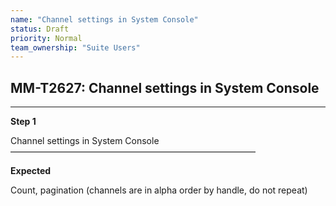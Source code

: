 ```yaml
---
name: "Channel settings in System Console"
status: Draft
priority: Normal
team_ownership: "Suite Users"
---
```


## MM-T2627: Channel settings in System Console

---

**Step 1**

Channel settings in System Console\
————————————————————————————

**Expected**

Count, pagination (channels are in alpha order by handle, do not repeat)
